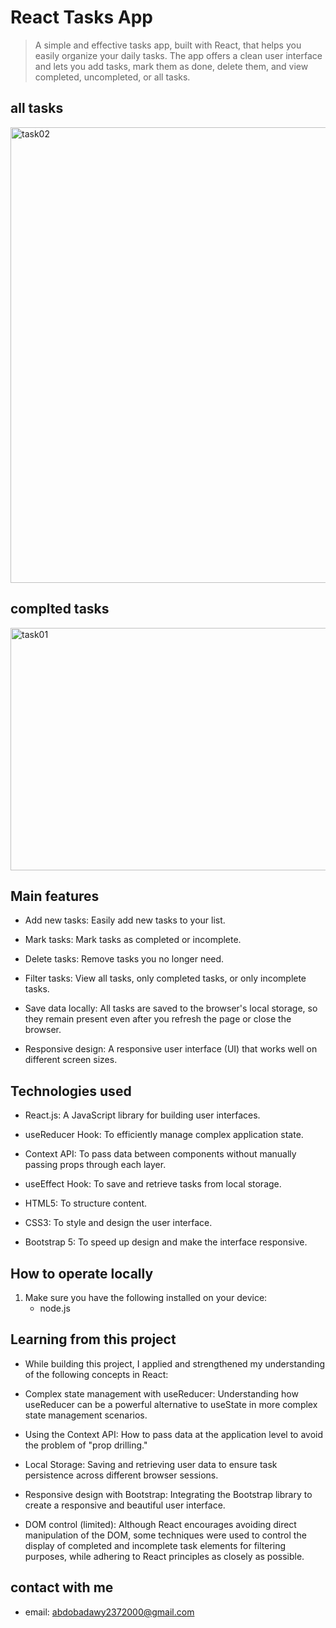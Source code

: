 # React Tasks App

> A simple and effective tasks app, built with React, that helps you easily organize your daily tasks. The app offers a clean user interface and lets you add tasks, mark them as done, delete them, and view completed, uncompleted, or all tasks.
## all tasks
<img width="591" height="729" alt="task02" src="https://github.com/user-attachments/assets/8909b441-b796-4d17-9ab3-e01c5c0493c8" />


## complted tasks
<img width="600" height="388" alt="task01" src="https://github.com/user-attachments/assets/b353c85b-dd47-4577-8dc0-a7a72dabff76" />

## Main features
- Add new tasks: Easily add new tasks to your list.

- Mark tasks: Mark tasks as completed or incomplete.

- Delete tasks: Remove tasks you no longer need.

- Filter tasks: View all tasks, only completed tasks, or only incomplete tasks.

- Save data locally: All tasks are saved to the browser's local storage, so they remain present even after you refresh the page or close the browser.

- Responsive design: A responsive user interface (UI) that works well on different screen sizes.

## Technologies used

- React.js: A JavaScript library for building user interfaces.

- useReducer Hook: To efficiently manage complex application state.

- Context API: To pass data between components without manually passing props through each layer.

- useEffect Hook: To save and retrieve tasks from local storage.

- HTML5: To structure content.

- CSS3: To style and design the user interface.

- Bootstrap 5: To speed up design and make the interface responsive.

## How to operate locally

1. Make sure you have the following installed on your device:
    - node.js



## Learning from this project
- While building this project, I applied and strengthened my understanding of the following concepts in React:

- Complex state management with useReducer: Understanding how useReducer can be a powerful alternative to useState in more complex state management scenarios.

- Using the Context API: How to pass data at the application level to avoid the problem of "prop drilling."

- Local Storage: Saving and retrieving user data to ensure task persistence across different browser sessions.

- Responsive design with Bootstrap: Integrating the Bootstrap library to create a responsive and beautiful user interface.

- DOM control (limited): Although React encourages avoiding direct manipulation of the DOM, some techniques were used to control the display of completed and incomplete task elements for filtering purposes, while adhering to React principles as closely as possible.

## contact with me
- email: abdobadawy2372000@gmail.com


